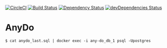 [![CircleCI](https://circleci.com/gh/zishe/anydo-server.svg?style=svg)](https://circleci.com/gh/zishe/anydo-server)
[![Build Status](https://travis-ci.org/zishe/anydo-server.svg)](https://travis-ci.org/zishe/anydo-server)
[![Dependency Status](https://david-dm.org/zishe/anydo-server.svg)](https://david-dm.org/zishe/anydo-server)
[![devDependencies Status](https://david-dm.org/zishe/anydo-server/dev-status.svg)](https://david-dm.org/zishe/anydo-server)

# AnyDo

```
$ cat anydo_last.sql | docker exec -i any-do_db_1 psql -Upostgres
```